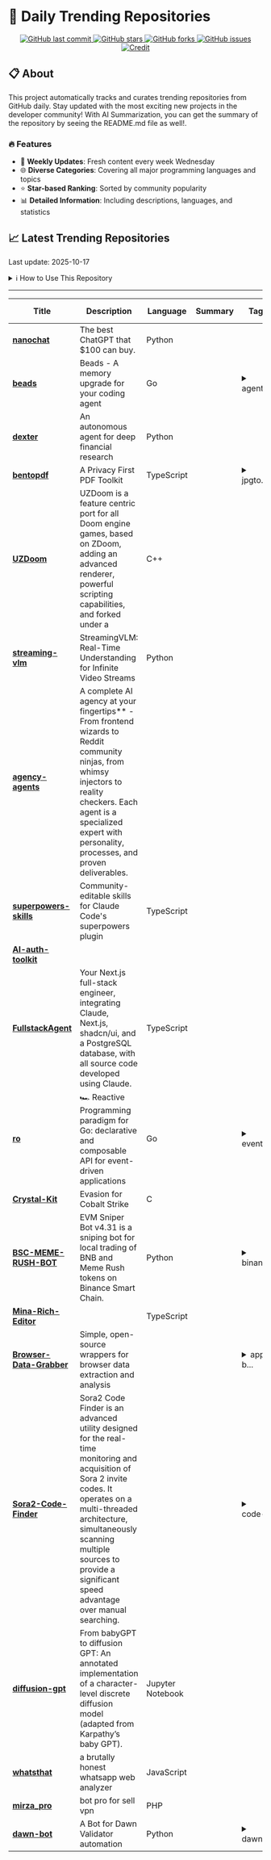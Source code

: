 # 🌟 Daily Trending Repositories

<div align="center">
<a href="https://github.com/marc-ko/daily-trending-repo/commits/main">
    <img src="https://img.shields.io/github/last-commit/marc-ko/daily-trending-repo" alt="GitHub last commit" />
</a>

<a href="https://github.com/marc-ko/daily-trending-repo/stargazers">
    <img src="https://img.shields.io/github/stars/marc-ko/daily-trending-repo" alt="GitHub stars" />
</a>
<a href="https://github.com/marc-ko/daily-trending-repo/network/members">
    <img src="https://img.shields.io/github/forks/marc-ko/daily-trending-repo" alt="GitHub forks" />
</a>
<a href="https://github.com/marc-ko/daily-trending-repo/issues">
    <img src="https://img.shields.io/github/issues/marc-ko/daily-trending-repo" alt="GitHub issues" />
</a>
<a alt="credit" href="https://github.com/zezhishao/DailyArXiv">
 <img src="https://img.shields.io/badge/credit%20-%20Idea%20From%20This%20Repo-blue" alt="Credit">
</a>
</div>

## 📋 About

This project automatically tracks and curates trending repositories from GitHub daily. Stay updated with the most exciting new projects in the developer community! With AI Summarization, you can get the summary of the repository by seeing the README.md file as well!.

### 🔥 Features

- 🔄 **Weekly Updates**: Fresh content every week Wednesday
- 🌐 **Diverse Categories**: Covering all major programming languages and topics
- ⭐ **Star-based Ranking**: Sorted by community popularity
- 📊 **Detailed Information**: Including descriptions, languages, and statistics

## 📈 Latest Trending Repositories

Last update: 2025-10-17

<details>
<summary>ℹ️ How to Use This Repository</summary>

1. **Star & Watch**: Click the 'Star' and 'Watch' buttons to receive weekly email notifications
2. **Browse**: Explore trending repositories organized by popularity
3. **Contribute**: Feel free to open issues or suggest improvements

</details>

---

| **Title** | **Description** | **Language** | **Summary** | **Tags** | **Stars Count** |
| --- | --- | --- | --- | --- | --- |
| **[nanochat](https://github.com/karpathy/nanochat)** | The best ChatGPT that $100 can buy. | Python |  |  | 23096 |
| **[beads](https://github.com/steveyegge/beads)** | Beads - A memory upgrade for your coding agent | Go |  | <details><summary>agent...</summary><p>agents, claude-code, coding</p></details> | 1458 |
| **[dexter](https://github.com/virattt/dexter)** | An autonomous agent for deep financial research | Python |  |  | 1172 |
| **[bentopdf](https://github.com/alam00000/bentopdf)** | A Privacy First PDF Toolkit | TypeScript |  | <details><summary>jpgto...</summary><p>jpgtopdf, pdf, pdf-converter, pdf-document-processor, pdf-generation, pdf-viewer</p></details> | 697 |
| **[UZDoom](https://github.com/UZDoom/UZDoom)** | UZDoom is a feature centric port for all Doom engine games, based on ZDoom, adding an advanced renderer, powerful scripting capabilities, and forked under a | C++ |  |  | 485 |
| **[streaming-vlm](https://github.com/mit-han-lab/streaming-vlm)** | StreamingVLM: Real-Time Understanding for Infinite Video Streams | Python |  |  | 449 |
| **[agency-agents](https://github.com/msitarzewski/agency-agents)** | A complete AI agency at your fingertips** - From frontend wizards to Reddit community ninjas, from whimsy injectors to reality checkers. Each agent is a specialized expert with personality, processes, and proven deliverables. |  |  |  | 412 |
| **[superpowers-skills](https://github.com/obra/superpowers-skills)** | Community-editable skills for Claude Code's superpowers plugin | TypeScript |  |  | 272 |
| **[AI-auth-toolkit](https://github.com/elaineyu1031/AI-auth-toolkit)** |  |  |  |  | 269 |
| **[FullstackAgent](https://github.com/FullstackAgent/FullstackAgent)** | Your Next.js full-stack engineer, integrating Claude, Next.js, shadcn/ui, and a PostgreSQL database, with all source code developed using Claude. | TypeScript |  |  | 247 |
| **[ro](https://github.com/samber/ro)** | 🏎️ Reactive Programming paradigm for Go: declarative and composable API for event-driven applications | Go |  | <details><summary>event...</summary><p>event-driven, generics, go, golang, hacktoberfest, observable, observer, pipe, pipeline, reactive, reactive-extensions, reactive-programming, reactive-streams, reactivex, rx, rxjs, stream, subscription</p></details> | 245 |
| **[Crystal-Kit](https://github.com/rasta-mouse/Crystal-Kit)** | Evasion for Cobalt Strike | C |  |  | 238 |
| **[BSC-MEME-RUSH-BOT](https://github.com/AsTROGhouL300/BSC-MEME-RUSH-BOT)** | EVM Sniper Bot v4.31 is a sniping bot for local trading of BNB and Meme Rush tokens on Binance Smart Chain. | Python |  | <details><summary>binan...</summary><p>binance, bsc, evm, meme, rush, sandwich</p></details> | 221 |
| **[Mina-Rich-Editor](https://github.com/Mina-Massoud/Mina-Rich-Editor)** |  | TypeScript |  |  | 208 |
| **[Browser-Data-Grabber](https://github.com/sankha-ghosh/Browser-Data-Grabber)** | Simple, open-source wrappers for browser data extraction and analysis |  |  | <details><summary>app-b...</summary><p>app-bound-encryption, brave, browser, chrome, chromium, cookies, csharp, cybersecurity, decryption, dotnet, edge, encryption, forensics, passwords, penetration-testing, powershell, python, security, stealer, wrapper</p></details> | 207 |
| **[Sora2-Code-Finder](https://github.com/Selojers/Sora2-Code-Finder)** | Sora2 Code Finder is an advanced utility designed for the real-time monitoring and acquisition of Sora 2 invite codes. It operates on a multi-threaded architecture, simultaneously scanning multiple sources to provide a significant speed advantage over manual searching. |  |  | <details><summary>code-...</summary><p>code-sora2, sora, sora-invite-key, sora2, sora2-code, sora2-invite, sora2-invite-share, sora2-key</p></details> | 190 |
| **[diffusion-gpt](https://github.com/ash80/diffusion-gpt)** | From babyGPT to diffusion GPT: An annotated implementation of a character-level discrete diffusion model (adapted from Karpathy’s baby GPT). | Jupyter Notebook |  |  | 186 |
| **[whatsthat](https://github.com/markrai/whatsthat)** | a brutally honest whatsapp web analyzer | JavaScript |  |  | 175 |
| **[mirza_pro](https://github.com/mahdiMGF2/mirza_pro)** | bot pro for sell vpn | PHP |  |  | 168 |
| **[dawn-bot](https://github.com/atrattCode/dawn-bot)** | A Bot for Dawn Validator automation | Python |  | <details><summary>dawn-...</summary><p>dawn-autofarm, dawn-bot, dawn-extension-bot, dawn-validator, dawn-validator-bot</p></details> | 157 |

